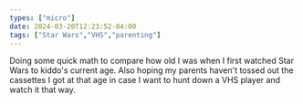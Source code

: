 ```yaml
---
types: ["micro"]
date: 2024-03-20T12:23:52-04:00
tags: ["Star Wars","VHS","parenting"]
---
```

Doing some quick math to compare how old I was when I first watched Star Wars to kiddo's current age. Also hoping my parents haven't tossed out the cassettes I got at that age in case I want to hunt down a VHS player and watch it that way.
